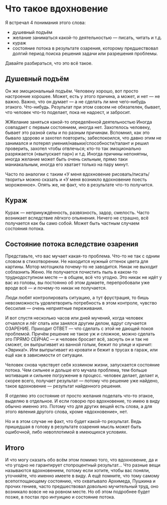# Что такое вдохновение

Я встречал 4 понимания этого слова:

- душевный подъём
- желание заниматься какой-то деятельностью — писать, читать и т.д.
- кураж
- состояние потока в результате озарения, которому предшествовал долгий период поиска решения задачи или разрешения проблемы.

Давайте разбираться, что это всё такое.

## Душевный подъём
Он же эмоциональный подъём. Человеку хорошо, вот просто настроение хорошее. Может, есть у этого причина, а может, и нет — не важно. Важно, что он думает — а не сделать ли мне чего-нибудь этакого. Что-нибудь. Результат при этом совсем не обязателен, бывает, что человек что-то поделает, пока не надоест, и забросит.

ЖЖелание заняться какой-то определённой деятельностью
Иногда совпадает с первым состоянием, иногда нет. Захотелось человеку, бывает это разной силы и по разным причинам. Вспомнил, как это бывало здорово и захотел повторить; забеспокоился, что давно этим не занимался и потерял умения/навыки/способности/талант и решил проверить, захотел чтобы отвлечься; кто-то так эмоционально разряжается («выпускает пар») и т.д. Иногда причины непонятны, иногда желание может быть очень сильным, прямо таки маниакальным, иногда его хватает только на пару минут.

Часто по аналогии с таким «У меня вдохновение рисовать/писать/творить» можно сказать и «У меня возникло вдохновение поесть мороженное». Опять же, не факт, что в результате что-то получится.

## Кураж

Кураж — непринуждённость, развязность, задор, смелость. Часто возникает вследствие лёгкого опьянения. Ничего не страшно, всё получается как бы само собой. Может быть частным случаем состояния потока.

## Состояние потока вследствие озарения
Представьте, что вас мучает какая-то проблема. Что-то не так с одним словом в стихотворении. Не находится нужный оттенок цвета для картины. Мотор мотоцикла почему-то не заводится. Никак не выходит соблазнить Женю. Не получается почистить пыль в каком-то труднодоступном месте — в общем, всё что угодно. Это никак не идёт у вас из головы, вы постоянно об этом думаете, перепробовали уже вроде всё — и почему-то никак не получается.

Люди любят контролировать ситуацию, а тут фрустрация, то бишь невозможность удовлетворить потребность в этом контроле, чувство бессилия — очень неприятные переживания.

И вот спустя несколько часов или дней мучений, когда человек отчаялся и лёг спать или занялся другим делом, вдруг случается ОЗАРЕНИЕ. Приходит ОТВЕТ — что сделать с этой не дающей покоя проблемой. Причём решение не такое уж и сложное, можно сделать это ПРЯМО СЕЙЧАС — и человек бросает всё, заснуть он и так не сможет, он выпрыгивает из ванной голым, бежит по улице и кричит: «Эврика!». Или выпрыгивает из кровати и бежит в трусах в гараж, или ещё как в зависимости от ситуации.

Человек снова чувствует себя хозяином жизни, запускается состояние потока. Чем сильнее и дольше его мучала проблема, тем больше мотивация и сильнее погружение в процесс. человек делает, делает и, скорее всего, получает результат — потому что решение уже найдено, такое вдохновение — результат найденного решения.

Я отделяю это состояние от просто желания поделать что-то этакое, выделяю в отдельное. И если говорю про вдохновение, то имею в виду обычно именно это. Потому что для других вещей есть слова, а для этого явления другого слова, кроме «вдохновение», нет.

Но и в этом случае не факт, что будет какой-то результат. Ведь пришедшая в голову в результате озарения мысль может быть ошибочной, либо невоплотимой в имеющихся условиях.

## Итого
И что могу сказать обо всём этом помимо того, что вдохновение, да и что угодно не гарантирует стопроцентный результат… Что разные вещи называются вдохновением, потому если хотите, чтобы вас поняли, уточняйте, что именно имеете в виду. А ещё помните, что тому самому всепоглощающему состоянию, что охватывало Архимеда, Пушкина и прочих гениев, часто предшествовал довольно мучительный труд, оно возникало вовсе не на ровном месте. Но об этом подробнее будет позже, в постах про интуицию и состояние потока.
